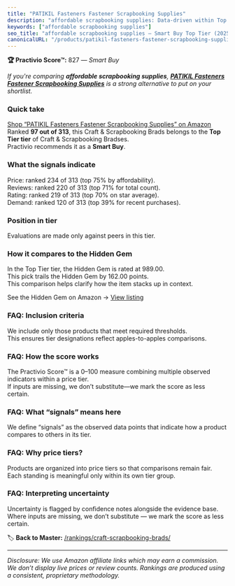 ```yaml
---
title: "PATIKIL Fasteners Fastener Scrapbooking Supplies"
description: "affordable scrapbooking supplies: Data-driven within Top Tier ranking using the Practivio Score™. Positioned by quality, value, demand, findability, momentum."
keywords: ["affordable scrapbooking supplies"]
seo_title: "affordable scrapbooking supplies — Smart Buy Top Tier (2025)"
canonicalURL: "/products/patikil-fasteners-fastener-scrapbooking-supplies-B0D5RG5HPY/"
---
```


**🏆 Practivio Score™:** 827 — _Smart Buy_


*If you're comparing **affordable scrapbooking supplies**, **[PATIKIL Fasteners Fastener Scrapbooking Supplies](https://www.amazon.com/dp/B0D5RG5HPY?tag=practivio-20)** is a strong alternative to put on your shortlist.*
### Quick take
[Shop “PATIKIL Fasteners Fastener Scrapbooking Supplies” on Amazon](https://www.amazon.com/dp/B0D5RG5HPY?tag=practivio-20)
Ranked **97 out of 313**, this Craft & Scrapbooking Brads belongs to the **Top Tier tier** of Craft & Scrapbooking Bradses.  
Practivio recommends it as a **Smart Buy**.

### What the signals indicate
Price: ranked 234 of 313 (top 75% by affordability).  
Reviews: ranked 220 of 313 (top 71% for total count).  
Rating: ranked 219 of 313 (top 70% on star average).  
Demand: ranked 120 of 313 (top 39% for recent purchases).

### Position in tier
Evaluations are made only against peers in this tier.

### How it compares to the Hidden Gem
In the Top Tier tier, the Hidden Gem is rated at 989.00.  
This pick trails the Hidden Gem by 162.00 points.  
This comparison helps clarify how the item stacks up in context.  

See the Hidden Gem on Amazon → [View listing](https://www.amazon.com/dp/B003DYZR6M?tag=practivio-20)

### FAQ: Inclusion criteria
We include only those products that meet required thresholds.  
This ensures tier designations reflect apples-to-apples comparisons.

### FAQ: How the score works
The Practivio Score™ is a 0–100 measure combining multiple observed indicators within a price tier.  
If inputs are missing, we don’t substitute—we mark the score as less certain.

### FAQ: What “signals” means here
We define “signals” as the observed data points that indicate how a product compares to others in its tier.

### FAQ: Why price tiers?
Products are organized into price tiers so that comparisons remain fair.  
Each standing is meaningful only within its own tier group.

### FAQ: Interpreting uncertainty
Uncertainty is flagged by confidence notes alongside the evidence base.  
Where inputs are missing, we don’t substitute — we mark the score as less certain.


🏷️ **Back to Master:** [/rankings/craft-scrapbooking-brads/](/rankings/craft-scrapbooking-brads/)

---
_Disclosure: We use Amazon affiliate links which may earn a commission. We don’t display live prices or review counts. Rankings are produced using a consistent, proprietary methodology._
